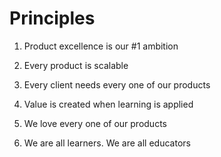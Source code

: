 # Principles

1. Product excellence is our #1 ambition

1. Every product is scalable

1. Every client needs every one of our products

1. Value is created when learning is applied

1. We love every one of our products

1. We are all learners. We are all educators
